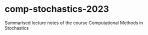 # comp-stochastics-2023
Summarised lecture notes of the course Computational Methods in Stochastics
